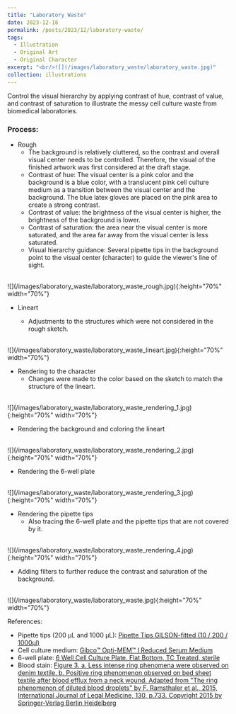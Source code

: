 ```yaml
---
title: "Laboratory Waste"
date: 2023-12-18
permalink: /posts/2023/12/laboratory-waste/
tags:
  - Illustration
  - Original Art
  - Original Character
excerpt: "<br/>![](/images/laboratory_waste/laboratory_waste.jpg)"
collection: illustrations
---
```

Control the visual hierarchy by applying contrast of hue, contrast of value, and contrast of saturation to illustrate the messy cell culture waste from biomedical laboratories.

### Process: 

* Rough
    - The background is relatively cluttered, so the contrast and overall visual center needs to be controlled. Therefore, the visual of the finished artwork was first considered at the draft stage.
    - Contrast of hue: The visual center is a pink color and the background is a blue color, with a translucent pink cell culture medium as a transition between the visual center and the background. The blue latex gloves are placed on the pink area to create a strong contrast.
    - Contrast of value: the brightness of the visual center is higher, the brightness of the background is lower.
    - Contrast of saturation: the area near the visual center is more saturated, and the area far away from the visual center is less saturated.
    - Visual hierarchy guidance: Several pipette tips in the background point to the visual center (character) to guide the viewer's line of sight.
<br>
![](/images/laboratory_waste/laboratory_waste_rough.jpg){:height="70%" width="70%"}


* Lineart

    - Adjustments to the structures which were not considered in the rough sketch.
<br>
    ![](/images/laboratory_waste/laboratory_waste_lineart.jpg){:height="70%" width="70%"}

* Rendering to the character
    - Changes were made to the color based on the sketch to match the structure of the lineart.
<br>
![](/images/laboratory_waste/laboratory_waste_rendering_1.jpg){:height="70%" width="70%"}

* Rendering the background and coloring the lineart
<br>
![](/images/laboratory_waste/laboratory_waste_rendering_2.jpg){:height="70%" width="70%"}

* Rendering the 6-well plate
<br>
![](/images/laboratory_waste/laboratory_waste_rendering_3.jpg){:height="70%" width="70%"}

* Rendering the pipette tips
    - Also tracing the 6-well plate and the pipette tips that are not covered by it.
<br>
![](/images/laboratory_waste/laboratory_waste_rendering_4.jpg){:height="70%" width="70%"}

* Adding filters to further reduce the contrast and saturation of the background.
<br>
![](/images/laboratory_waste/laboratory_waste.jpg){:height="70%" width="70%"}

References:
- Pipette tips (200 µL and 1000 µL): [Pipette Tips GILSON-fitted (10 / 200 / 1000μl)](https://down-my.img.susercontent.com/file/my-11134207-23010-982d1gc3wymvc8)
- Cell culture medium: [Gibco™ Opti-MEM™ I Reduced Serum Medium](https://assets.fishersci.com/TFS-Assets/LSG/product-images/31985070_650x600.jpg-650.jpg)
- 6-well plate: [6 Well Cell Culture Plate, Flat Bottom, TC Treated, sterile](https://www.socalbiomed.com/media/catalog/product/cache/a677b3a1e4d104ece7badf0290bc9a8c/9/8/986a7b4ed1c8755efb7ab63417032f33.jpg)
- Blood stain: [Figure 3. a. Less intense ring phenomena were observed on denim textile. b.
Positive ring phenomenon observed on bed sheet textile after blood efflux
from a neck wound. Adapted from "The ring phenomenon of diluted blood droplets" by F. Ramsthaler et al., 2015, International Journal of Legal Medicine, 130, p.733. Copyright 2015 by Springer-Verlag Berlin Heidelberg](https://www.researchgate.net/publication/288836824/figure/fig3/AS:960122595586070@1605922473845/a-Less-intense-ring-phenomena-were-observed-on-denim-textile-b-Positive-ring-phenomenon.gif)